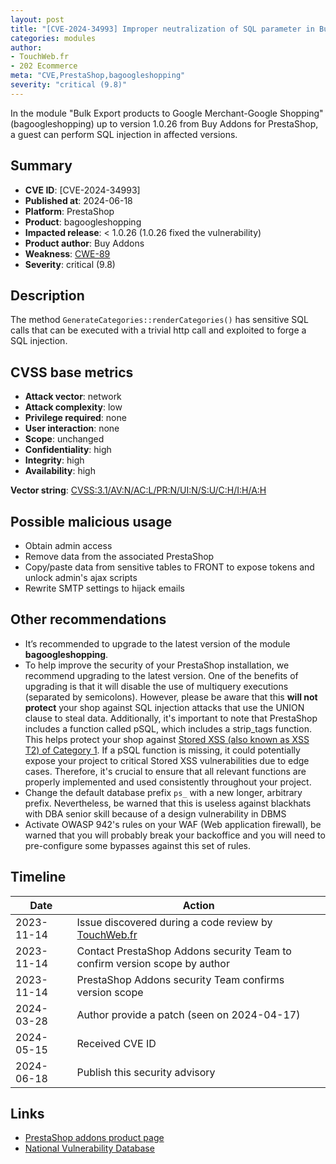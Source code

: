 ```yaml
---
layout: post
title: "[CVE-2024-34993] Improper neutralization of SQL parameter in Buy Addons - Bulk Export products to Google Merchant-Google Shopping module for PrestaShop"
categories: modules
author:
- TouchWeb.fr
- 202 Ecommerce
meta: "CVE,PrestaShop,bagoogleshopping"
severity: "critical (9.8)"
---
```


In the module "Bulk Export products to Google Merchant-Google Shopping" (bagoogleshopping) up to version 1.0.26 from Buy Addons for PrestaShop, a guest can perform SQL injection in affected versions.

## Summary

* **CVE ID**: [CVE-2024-34993]
* **Published at**: 2024-06-18
* **Platform**: PrestaShop
* **Product**: bagoogleshopping
* **Impacted release**: < 1.0.26 (1.0.26 fixed the vulnerability)
* **Product author**: Buy Addons
* **Weakness**: [CWE-89](https://cwe.mitre.org/data/definitions/89.html)
* **Severity**: critical (9.8)

## Description

The method `GenerateCategories::renderCategories()` has sensitive SQL calls that can be executed with a trivial http call and exploited to forge a SQL injection.

## CVSS base metrics

* **Attack vector**: network
* **Attack complexity**: low
* **Privilege required**: none
* **User interaction**: none
* **Scope**: unchanged
* **Confidentiality**: high
* **Integrity**: high
* **Availability**: high

**Vector string**: [CVSS:3.1/AV:N/AC:L/PR:N/UI:N/S:U/C:H/I:H/A:H](https://nvd.nist.gov/vuln-metrics/cvss/v3-calculator?vector=AV:N/AC:L/PR:N/UI:N/S:U/C:H/I:H/A:H)

## Possible malicious usage

* Obtain admin access
* Remove data from the associated PrestaShop
* Copy/paste data from sensitive tables to FRONT to expose tokens and unlock admin's ajax scripts
* Rewrite SMTP settings to hijack emails

## Other recommendations

* It’s recommended to upgrade to the latest version of the module **bagoogleshopping**.
* To help improve the security of your PrestaShop installation, we recommend upgrading to the latest version. One of the benefits of upgrading is that it will disable the use of multiquery executions (separated by semicolons). However, please be aware that this **will not protect** your shop against SQL injection attacks that use the UNION clause to steal data. Additionally, it's important to note that PrestaShop includes a function called pSQL, which includes a strip_tags function. This helps protect your shop against [Stored XSS (also known as XSS T2) of Category 1](https://security.friendsofpresta.org/modules/2023/02/07/stored-xss.html). If a pSQL function is missing, it could potentially expose your project to critical Stored XSS vulnerabilities due to edge cases. Therefore, it's crucial to ensure that all relevant functions are properly implemented and used consistently throughout your project.
* Change the default database prefix `ps_` with a new longer, arbitrary prefix. Nevertheless, be warned that this is useless against blackhats with DBA senior skill because of a design vulnerability in DBMS
* Activate OWASP 942's rules on your WAF (Web application firewall), be warned that you will probably break your backoffice and you will need to pre-configure some bypasses against this set of rules.

## Timeline

| Date | Action |
|--|--|
| 2023-11-14 | Issue discovered during a code review by [TouchWeb.fr](https://www.touchweb.fr) |
| 2023-11-14 | Contact PrestaShop Addons security Team to confirm version scope by author |
| 2023-11-14 | PrestaShop Addons security Team confirms version scope |
| 2024-03-28 | Author provide a patch (seen on 2024-04-17) |
| 2024-05-15 | Received CVE ID |
| 2024-06-18 | Publish this security advisory |

## Links

* [PrestaShop addons product page](https://addons.prestashop.com/en/marketplaces/24651-bulk-export-products-to-google-merchant-google-shopping.html)
* [National Vulnerability Database](https://nvd.nist.gov/vuln/detail/CVE-2024-34993)